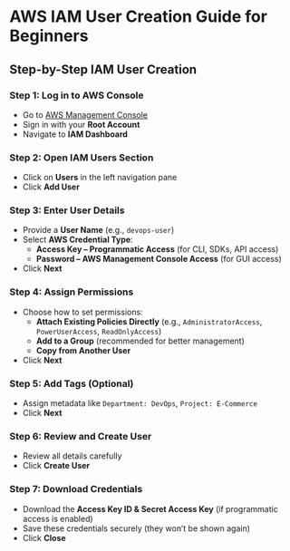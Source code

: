 # **AWS IAM User Creation Guide for Beginners**

## **Step-by-Step IAM User Creation**

### **Step 1: Log in to AWS Console**
- Go to [AWS Management Console](https://aws.amazon.com/console/)
- Sign in with your **Root Account**
- Navigate to **IAM Dashboard**

### **Step 2: Open IAM Users Section**
- Click on **Users** in the left navigation pane
- Click **Add User**

### **Step 3: Enter User Details**
- Provide a **User Name** (e.g., `devops-user`)
- Select **AWS Credential Type**:
  - **Access Key – Programmatic Access** (for CLI, SDKs, API access)
  - **Password – AWS Management Console Access** (for GUI access)
- Click **Next**

### **Step 4: Assign Permissions**
- Choose how to set permissions:
  - **Attach Existing Policies Directly** (e.g., `AdministratorAccess`, `PowerUserAccess`, `ReadOnlyAccess`)
  - **Add to a Group** (recommended for better management)
  - **Copy from Another User**
- Click **Next**

### **Step 5: Add Tags (Optional)**
- Assign metadata like `Department: DevOps`, `Project: E-Commerce`
- Click **Next**

### **Step 6: Review and Create User**
- Review all details carefully
- Click **Create User**

### **Step 7: Download Credentials**
- Download the **Access Key ID & Secret Access Key** (if programmatic access is enabled)
- Save these credentials securely (they won’t be shown again)
- Click **Close**